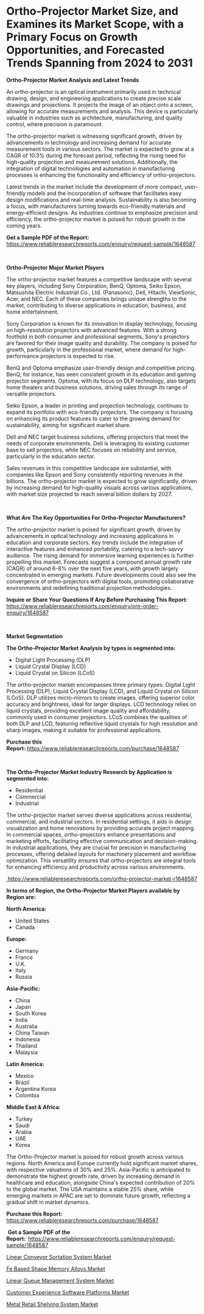 <p><h1>Ortho-Projector Market Size, and Examines its Market Scope, with a Primary Focus on Growth Opportunities, and Forecasted Trends Spanning from 2024 to 2031</h1></p><p><strong>Ortho-Projector Market Analysis and Latest Trends</strong></p>
<p><p>An ortho-projector is an optical instrument primarily used in technical drawing, design, and engineering applications to create precise scale drawings and projections. It projects the image of an object onto a screen, allowing for accurate measurements and analysis. This device is particularly valuable in industries such as architecture, manufacturing, and quality control, where precision is paramount.</p><p>The ortho-projector market is witnessing significant growth, driven by advancements in technology and increasing demand for accurate measurement tools in various sectors. The market is expected to grow at a CAGR of 10.3% during the forecast period, reflecting the rising need for high-quality projection and measurement solutions. Additionally, the integration of digital technologies and automation in manufacturing processes is enhancing the functionality and efficiency of ortho-projectors.</p><p>Latest trends in the market include the development of more compact, user-friendly models and the incorporation of software that facilitates easy design modifications and real-time analysis. Sustainability is also becoming a focus, with manufacturers turning towards eco-friendly materials and energy-efficient designs. As industries continue to emphasize precision and efficiency, the ortho-projector market is poised for robust growth in the coming years.</p></p>
<p><strong>Get a Sample PDF of the Report:&nbsp;</strong> <a href="https://www.reliableresearchreports.com/enquiry/request-sample/1648587?utm_campaign=1471&utm_medium=2&utm_source=Github&utm_content=ia&utm_term=15102024&utm_id=ortho-projector">https://www.reliableresearchreports.com/enquiry/request-sample/1648587</a></p>
<p>&nbsp;</p>
<p><strong>Ortho-Projector Major Market Players</strong></p>
<p><p>The ortho-projector market features a competitive landscape with several key players, including Sony Corporation, BenQ, Optoma, Seiko Epson, Matsushita Electric Industrial Co., Ltd. (Panasonic), Dell, Hitachi, ViewSonic, Acer, and NEC. Each of these companies brings unique strengths to the market, contributing to diverse applications in education, business, and home entertainment.</p><p>Sony Corporation is known for its innovation in display technology, focusing on high-resolution projectors with advanced features. With a strong foothold in both consumer and professional segments, Sony's projectors are favored for their image quality and durability. The company is poised for growth, particularly in the professional market, where demand for high-performance projectors is expected to rise.</p><p>BenQ and Optoma emphasize user-friendly design and competitive pricing. BenQ, for instance, has seen consistent growth in its education and gaming projector segments. Optoma, with its focus on DLP technology, also targets home theaters and business solutions, driving sales through its range of versatile projectors.</p><p>Seiko Epson, a leader in printing and projection technology, continues to expand its portfolio with eco-friendly projectors. The company is focusing on enhancing its product features to cater to the growing demand for sustainability, aiming for significant market share.</p><p>Dell and NEC target business solutions, offering projectors that meet the needs of corporate environments. Dell is leveraging its existing customer base to sell projectors, while NEC focuses on reliability and service, particularly in the education sector.</p><p>Sales revenues in this competitive landscape are substantial, with companies like Epson and Sony consistently reporting revenues in the billions. The ortho-projector market is expected to grow significantly, driven by increasing demand for high-quality visuals across various applications, with market size projected to reach several billion dollars by 2027.</p></p>
<p>&nbsp;</p>
<p><strong>What Are The Key Opportunities For Ortho-Projector Manufacturers?</strong></p>
<p><p>The ortho-projector market is poised for significant growth, driven by advancements in optical technology and increasing applications in education and corporate sectors. Key trends include the integration of interactive features and enhanced portability, catering to a tech-savvy audience. The rising demand for immersive learning experiences is further propelling this market. Forecasts suggest a compound annual growth rate (CAGR) of around 6-8% over the next five years, with growth largely concentrated in emerging markets. Future developments could also see the convergence of ortho-projectors with digital tools, promoting collaborative environments and redefining traditional projection methodologies.</p></p>
<p><strong>Inquire or Share Your Questions If Any Before Purchasing This Report:</strong> <a href="https://www.reliableresearchreports.com/enquiry/pre-order-enquiry/1648587?utm_campaign=1471&utm_medium=2&utm_source=Github&utm_content=ia&utm_term=15102024&utm_id=ortho-projector">https://www.reliableresearchreports.com/enquiry/pre-order-enquiry/1648587</a></p>
<p>&nbsp;</p>
<p><strong>Market Segmentation</strong></p>
<p><strong>The Ortho-Projector Market Analysis by types is segmented into:</strong></p>
<p><ul><li>Digital Light Processing (DLP)</li><li>Liquid Crystal Display (LCD)</li><li>Liquid Crystal on Silicon (LCoS)</li></ul></p>
<p><p>The ortho-projector market encompasses three primary types: Digital Light Processing (DLP), Liquid Crystal Display (LCD), and Liquid Crystal on Silicon (LCoS). DLP utilizes micro-mirrors to create images, offering superior color accuracy and brightness, ideal for larger displays. LCD technology relies on liquid crystals, providing excellent image quality and affordability, commonly used in consumer projectors. LCoS combines the qualities of both DLP and LCD, featuring reflective liquid crystals for high resolution and sharp images, making it suitable for professional applications.</p></p>
<p><strong>Purchase this Report:&nbsp;</strong><a href="https://www.reliableresearchreports.com/purchase/1648587?utm_campaign=1471&utm_medium=2&utm_source=Github&utm_content=ia&utm_term=15102024&utm_id=ortho-projector">https://www.reliableresearchreports.com/purchase/1648587</a></p>
<p>&nbsp;</p>
<p><strong>The Ortho-Projector Market Industry Research by Application is segmented into:</strong></p>
<p><ul><li>Residential</li><li>Commercial</li><li>Industrial</li></ul></p>
<p><p>The ortho-projector market serves diverse applications across residential, commercial, and industrial sectors. In residential settings, it aids in design visualization and home renovations by providing accurate project mapping. In commercial spaces, ortho-projectors enhance presentations and marketing efforts, facilitating effective communication and decision-making. In industrial applications, they are crucial for precision in manufacturing processes, offering detailed layouts for machinery placement and workflow optimization. This versatility ensures that ortho-projectors are integral tools for enhancing efficiency and productivity across various environments.</p></p>
<p><a href="https://www.reliableresearchreports.com/ortho-projector-market-r1648587?utm_campaign=1471&utm_medium=2&utm_source=Github&utm_content=ia&utm_term=15102024&utm_id=ortho-projector">&nbsp;https://www.reliableresearchreports.com/ortho-projector-market-r1648587</a></p>
<p><strong>In terms of Region, the Ortho-Projector Market Players available by Region are:</strong></p>
<p>
    <p> <strong> North America: </strong>
        <ul>
            <li>United States</li>
            <li>Canada</li>
        </ul>
        </p> 
    <p> <strong> Europe: </strong>
        <ul>
            <li>Germany</li>
            <li>France</li>
            <li>U.K.</li>
            <li>Italy</li>
            <li>Russia</li>
        </ul>
        </p> 
    <p> <strong> Asia-Pacific: </strong>
        <ul>
            <li>China</li>
            <li>Japan</li>
            <li>South Korea</li>
            <li>India</li>
            <li>Australia</li>
            <li>China Taiwan</li>
            <li>Indonesia</li>
            <li>Thailand</li>
            <li>Malaysia</li>
        </ul>
        </p> 
    <p> <strong> Latin America: </strong>
        <ul>
            <li>Mexico</li>
            <li>Brazil</li>
            <li>Argentina Korea</li>
            <li>Colombia</li>
        </ul>
        </p> 
    <p> <strong> Middle East & Africa: </strong>
        <ul>
            <li>Turkey</li>
            <li>Saudi</li>
            <li>Arabia</li>
            <li>UAE</li>
            <li>Korea</li>
        </ul>
    </p>
    </p>
<p><p>The Ortho-Projector market is poised for robust growth across various regions. North America and Europe currently hold significant market shares, with respective valuations of 30% and 25%. Asia-Pacific is anticipated to demonstrate the highest growth rate, driven by increasing demand in healthcare and education, alongside China's expected contribution of 20% to the global market. The USA maintains a stable 25% share, while emerging markets in APAC are set to dominate future growth, reflecting a gradual shift in market dynamics.</p></p>
<p><strong>Purchase this Report: </strong><a href="https://www.reliableresearchreports.com/purchase/1648587?utm_campaign=1471&utm_medium=2&utm_source=Github&utm_content=ia&utm_term=15102024&utm_id=ortho-projector">https://www.reliableresearchreports.com/purchase/1648587</a></p>
<p>&nbsp;<strong>Get a Sample PDF of the Report:&nbsp;&nbsp;</strong><a href="https://www.reliableresearchreports.com/enquiry/request-sample/1648587?utm_campaign=1471&utm_medium=2&utm_source=Github&utm_content=ia&utm_term=15102024&utm_id=ortho-projector">https://www.reliableresearchreports.com/enquiry/request-sample/1648587</a></p>
<p><strong></strong></p>
<p><p><a href="https://www.linkedin.com/pulse/linear-conveyor-sortation-system-market-drivers-challenges-ojuqe?trk=public_post_embed_feed-article-content&utm_campaign=1471&utm_medium=2&utm_source=Github&utm_content=ia&utm_term=15102024&utm_id=ortho-projector">Linear Conveyor Sortation System Market</a></p><p><a href="https://www.linkedin.com/pulse/fe-based-shape-memory-alloys-spectrum-usage-patterns-sector-blpxe?trk=public_post_embed_feed-article-content&utm_campaign=1471&utm_medium=2&utm_source=Github&utm_content=ia&utm_term=15102024&utm_id=ortho-projector">Fe Based Shape Memory Alloys Market</a></p><p><a href="https://www.linkedin.com/pulse/global-linear-queue-management-system-market-trends-forecasts-atvxe?trk=public_post_embed_feed-article-content&utm_campaign=1471&utm_medium=2&utm_source=Github&utm_content=ia&utm_term=15102024&utm_id=ortho-projector">Linear Queue Management System Market</a></p><p><a href="https://github.com/luckyshygirl/Market-Research-Report-List-6/blob/main/customer-experience-software-platforms-market.md?utm_campaign=1471&utm_medium=2&utm_source=Github&utm_content=ia&utm_term=15102024&utm_id=ortho-projector">Customer Experience Software Platforms Market</a></p><p><a href="https://www.linkedin.com/pulse/global-metal-retail-shelving-system-market-trends-forecasts-lsbee?trk=public_post_embed_feed-article-content&utm_campaign=1471&utm_medium=2&utm_source=Github&utm_content=ia&utm_term=15102024&utm_id=ortho-projector">Metal Retail Shelving System Market</a></p></p>